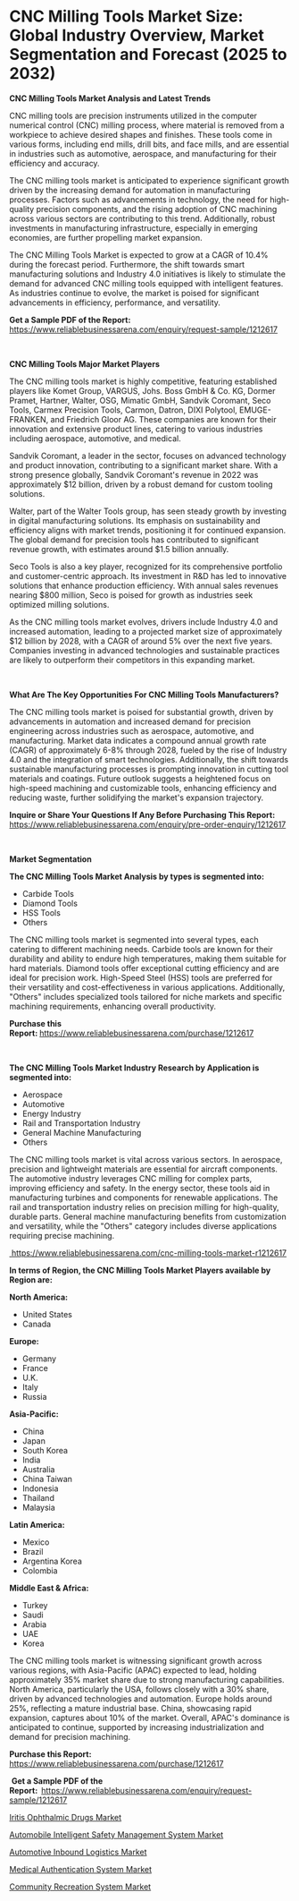 <p><h1>CNC Milling Tools Market Size: Global Industry Overview, Market Segmentation and Forecast (2025 to 2032)</h1></p><p><strong>CNC Milling Tools Market Analysis and Latest Trends</strong></p>
<p><p>CNC milling tools are precision instruments utilized in the computer numerical control (CNC) milling process, where material is removed from a workpiece to achieve desired shapes and finishes. These tools come in various forms, including end mills, drill bits, and face mills, and are essential in industries such as automotive, aerospace, and manufacturing for their efficiency and accuracy.</p><p>The CNC milling tools market is anticipated to experience significant growth driven by the increasing demand for automation in manufacturing processes. Factors such as advancements in technology, the need for high-quality precision components, and the rising adoption of CNC machining across various sectors are contributing to this trend. Additionally, robust investments in manufacturing infrastructure, especially in emerging economies, are further propelling market expansion. </p><p>The CNC Milling Tools Market is expected to grow at a CAGR of 10.4% during the forecast period. Furthermore, the shift towards smart manufacturing solutions and Industry 4.0 initiatives is likely to stimulate the demand for advanced CNC milling tools equipped with intelligent features. As industries continue to evolve, the market is poised for significant advancements in efficiency, performance, and versatility.</p></p>
<p><strong>Get a Sample PDF of the Report:&nbsp;</strong> <a href="https://www.reliablebusinessarena.com/enquiry/request-sample/1212617?utm_campaign=2137&utm_medium=2&utm_source=Github&utm_content=ia&utm_term=24032025&utm_id=cnc-milling-tools">https://www.reliablebusinessarena.com/enquiry/request-sample/1212617</a></p>
<p>&nbsp;</p>
<p><strong>CNC Milling Tools Major Market Players</strong></p>
<p><p>The CNC milling tools market is highly competitive, featuring established players like Komet Group, VARGUS, Johs. Boss GmbH & Co. KG, Dormer Pramet, Hartner, Walter, OSG, Mimatic GmbH, Sandvik Coromant, Seco Tools, Carmex Precision Tools, Carmon, Datron, DIXI Polytool, EMUGE-FRANKEN, and Friedrich Gloor AG. These companies are known for their innovation and extensive product lines, catering to various industries including aerospace, automotive, and medical.</p><p>Sandvik Coromant, a leader in the sector, focuses on advanced technology and product innovation, contributing to a significant market share. With a strong presence globally, Sandvik Coromant's revenue in 2022 was approximately $12 billion, driven by a robust demand for custom tooling solutions.</p><p>Walter, part of the Walter Tools group, has seen steady growth by investing in digital manufacturing solutions. Its emphasis on sustainability and efficiency aligns with market trends, positioning it for continued expansion. The global demand for precision tools has contributed to significant revenue growth, with estimates around $1.5 billion annually.</p><p>Seco Tools is also a key player, recognized for its comprehensive portfolio and customer-centric approach. Its investment in R&D has led to innovative solutions that enhance production efficiency. With annual sales revenues nearing $800 million, Seco is poised for growth as industries seek optimized milling solutions.</p><p>As the CNC milling tools market evolves, drivers include Industry 4.0 and increased automation, leading to a projected market size of approximately $12 billion by 2028, with a CAGR of around 5% over the next five years. Companies investing in advanced technologies and sustainable practices are likely to outperform their competitors in this expanding market.</p></p>
<p>&nbsp;</p>
<p><strong>What Are The Key Opportunities For CNC Milling Tools Manufacturers?</strong></p>
<p><p>The CNC milling tools market is poised for substantial growth, driven by advancements in automation and increased demand for precision engineering across industries such as aerospace, automotive, and manufacturing. Market data indicates a compound annual growth rate (CAGR) of approximately 6-8% through 2028, fueled by the rise of Industry 4.0 and the integration of smart technologies. Additionally, the shift towards sustainable manufacturing processes is prompting innovation in cutting tool materials and coatings. Future outlook suggests a heightened focus on high-speed machining and customizable tools, enhancing efficiency and reducing waste, further solidifying the market's expansion trajectory.</p></p>
<p><strong>Inquire or Share Your Questions If Any Before Purchasing This Report:</strong> <a href="https://www.reliablebusinessarena.com/enquiry/pre-order-enquiry/1212617?utm_campaign=2137&utm_medium=2&utm_source=Github&utm_content=ia&utm_term=24032025&utm_id=cnc-milling-tools">https://www.reliablebusinessarena.com/enquiry/pre-order-enquiry/1212617</a></p>
<p>&nbsp;</p>
<p><strong>Market Segmentation</strong></p>
<p><strong>The CNC Milling Tools Market Analysis by types is segmented into:</strong></p>
<p><ul><li>Carbide Tools</li><li>Diamond Tools</li><li>HSS Tools</li><li>Others</li></ul></p>
<p><p>The CNC milling tools market is segmented into several types, each catering to different machining needs. Carbide tools are known for their durability and ability to endure high temperatures, making them suitable for hard materials. Diamond tools offer exceptional cutting efficiency and are ideal for precision work. High-Speed Steel (HSS) tools are preferred for their versatility and cost-effectiveness in various applications. Additionally, "Others" includes specialized tools tailored for niche markets and specific machining requirements, enhancing overall productivity.</p></p>
<p><strong>Purchase this Report:&nbsp;</strong><a href="https://www.reliablebusinessarena.com/purchase/1212617?utm_campaign=2137&utm_medium=2&utm_source=Github&utm_content=ia&utm_term=24032025&utm_id=cnc-milling-tools">https://www.reliablebusinessarena.com/purchase/1212617</a></p>
<p>&nbsp;</p>
<p><strong>The CNC Milling Tools Market Industry Research by Application is segmented into:</strong></p>
<p><ul><li>Aerospace</li><li>Automotive</li><li>Energy Industry</li><li>Rail and Transportation Industry</li><li>General Machine Manufacturing</li><li>Others</li></ul></p>
<p><p>The CNC milling tools market is vital across various sectors. In aerospace, precision and lightweight materials are essential for aircraft components. The automotive industry leverages CNC milling for complex parts, improving efficiency and safety. In the energy sector, these tools aid in manufacturing turbines and components for renewable applications. The rail and transportation industry relies on precision milling for high-quality, durable parts. General machine manufacturing benefits from customization and versatility, while the "Others" category includes diverse applications requiring precise machining.</p></p>
<p><a href="https://www.reliablebusinessarena.com/cnc-milling-tools-market-r1212617?utm_campaign=2137&utm_medium=2&utm_source=Github&utm_content=ia&utm_term=24032025&utm_id=cnc-milling-tools">&nbsp;https://www.reliablebusinessarena.com/cnc-milling-tools-market-r1212617</a></p>
<p><strong>In terms of Region, the CNC Milling Tools Market Players available by Region are:</strong></p>
<p>
    <p> <strong> North America: </strong>
        <ul>
            <li>United States</li>
            <li>Canada</li>
        </ul>
        </p> 
    <p> <strong> Europe: </strong>
        <ul>
            <li>Germany</li>
            <li>France</li>
            <li>U.K.</li>
            <li>Italy</li>
            <li>Russia</li>
        </ul>
        </p> 
    <p> <strong> Asia-Pacific: </strong>
        <ul>
            <li>China</li>
            <li>Japan</li>
            <li>South Korea</li>
            <li>India</li>
            <li>Australia</li>
            <li>China Taiwan</li>
            <li>Indonesia</li>
            <li>Thailand</li>
            <li>Malaysia</li>
        </ul>
        </p> 
    <p> <strong> Latin America: </strong>
        <ul>
            <li>Mexico</li>
            <li>Brazil</li>
            <li>Argentina Korea</li>
            <li>Colombia</li>
        </ul>
        </p> 
    <p> <strong> Middle East & Africa: </strong>
        <ul>
            <li>Turkey</li>
            <li>Saudi</li>
            <li>Arabia</li>
            <li>UAE</li>
            <li>Korea</li>
        </ul>
    </p>
    </p>
<p><p>The CNC milling tools market is witnessing significant growth across various regions, with Asia-Pacific (APAC) expected to lead, holding approximately 35% market share due to strong manufacturing capabilities. North America, particularly the USA, follows closely with a 30% share, driven by advanced technologies and automation. Europe holds around 25%, reflecting a mature industrial base. China, showcasing rapid expansion, captures about 10% of the market. Overall, APAC's dominance is anticipated to continue, supported by increasing industrialization and demand for precision machining.</p></p>
<p><strong>Purchase this Report: </strong><a href="https://www.reliablebusinessarena.com/purchase/1212617?utm_campaign=2137&utm_medium=2&utm_source=Github&utm_content=ia&utm_term=24032025&utm_id=cnc-milling-tools">https://www.reliablebusinessarena.com/purchase/1212617</a></p>
<p>&nbsp;<strong>Get a Sample PDF of the Report:&nbsp;&nbsp;</strong><a href="https://www.reliablebusinessarena.com/enquiry/request-sample/1212617?utm_campaign=2137&utm_medium=2&utm_source=Github&utm_content=ia&utm_term=24032025&utm_id=cnc-milling-tools">https://www.reliablebusinessarena.com/enquiry/request-sample/1212617</a></p>
<p><strong></strong></p>
<p><p><a href="https://github.com/vsiljgestel/Market-Research-Report-List-1/blob/main/iritis-ophthalmic-drugs-market.md?utm_campaign=2137&utm_medium=2&utm_source=Github&utm_content=ia&utm_term=24032025&utm_id=cnc-milling-tools">Iritis Ophthalmic Drugs Market</a></p><p><a href="https://github.com/kalsirollija/Market-Research-Report-List-1/blob/main/automobile-intelligent-safety-management-system-market.md?utm_campaign=2137&utm_medium=2&utm_source=Github&utm_content=ia&utm_term=24032025&utm_id=cnc-milling-tools">Automobile Intelligent Safety Management System Market</a></p><p><a href="https://github.com/aiamekar/Market-Research-Report-List-1/blob/main/automotive-inbound-logistics-market.md?utm_campaign=2137&utm_medium=2&utm_source=Github&utm_content=ia&utm_term=24032025&utm_id=cnc-milling-tools">Automotive Inbound Logistics Market</a></p><p><a href="https://github.com/belhejmawoue/Market-Research-Report-List-1/blob/main/medical-authentication-system-market.md?utm_campaign=2137&utm_medium=2&utm_source=Github&utm_content=ia&utm_term=24032025&utm_id=cnc-milling-tools">Medical Authentication System Market</a></p><p><a href="https://github.com/boudykodumi/Market-Research-Report-List-1/blob/main/community-recreation-system-market.md?utm_campaign=2137&utm_medium=2&utm_source=Github&utm_content=ia&utm_term=24032025&utm_id=cnc-milling-tools">Community Recreation System Market</a></p></p>